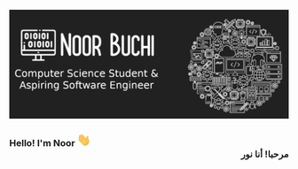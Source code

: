 [![Header](banner2.png)](https://noorbuchi.netlify.app//)

### Hello! I'm Noor <img src="wave.gif" width="25px"> <div style="text-align: right"> مرحبا! أنا نور</div>

<!--
**noorbuchi/noorbuchi** is a ✨ _special_ ✨ repository because its `README.md` (this file) appears on your GitHub profile.

Here are some ideas to get you started:

- 🔭 I’m currently working on ...
- 🌱 I’m currently learning ...
- 👯 I’m looking to collaborate on ...
- 🤔 I’m looking for help with ...
- 💬 Ask me about ...
- 📫 How to reach me: ...
- 😄 Pronouns: ...
- ⚡ Fun fact: ...
-->
